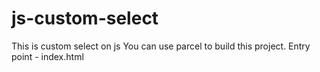 # js-custom-select
This is custom select on js
You can use parcel to build this project. Entry point - index.html
